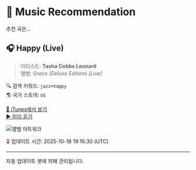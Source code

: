 
# 🎵 Music Recommendation

추천 곡은...

## 🎧 Happy (Live)  
> 아티스트: **Tasha Cobbs Leonard**  
> 앨범: _Grace (Deluxe Edition) [Live]_  

🔍 검색 키워드: `jazz+happy`  
🌎 국가 스토어: `US`

[🔗 iTunes에서 보기](https://music.apple.com/us/album/happy-live/715748651?i=715748736&uo=4)  
[▶️ 미리 듣기](https://audio-ssl.itunes.apple.com/itunes-assets/AudioPreview211/v4/a0/f3/7f/a0f37f0f-e3c6-b66a-cf37-046ba6e6ac99/mzaf_17233546215639144804.plus.aac.p.m4a)

![앨범 아트워크](https://is1-ssl.mzstatic.com/image/thumb/Music115/v4/38/96/95/3896956b-8e1d-d2e5-9836-c76155ec05c5/13UABIM04882.rgb.jpg/100x100bb.jpg)

⏳ 업데이트 시간: 2025-10-18 19:16:30 (UTC)

---
자동 업데이트 봇에 의해 관리됩니다.
